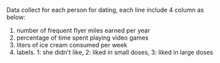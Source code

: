 Data collect for each person for dating, each line include 4 column as below:
1. number of frequent flyer miles earned per year
2. percentage of time spent playing video games
3. liters of ice cream consumed per week
4. labels. 1: she didn't like, 2: liked in small doses, 3: liked in large doses